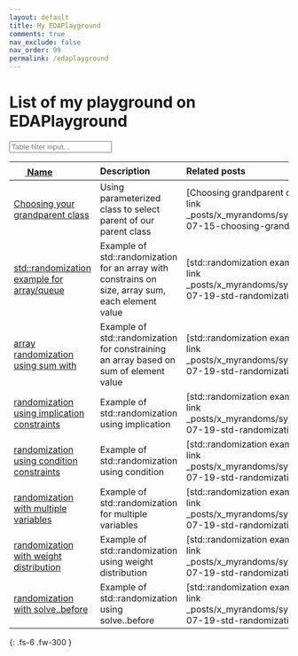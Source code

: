 ```yaml
---
layout: default
title: My EDAPlayground
comments: true
nav_exclude: false
nav_order: 99
permalink: /edaplayground
---
```


# List of my playground on EDAPlayground

<input type="text" class="tablefilterinput" id="FilterInput" onkeyup="tablefilter()" placeholder="Table filter input..." title="filter input">
<div  markdown="1">

| <a href="https://www.edaplayground.com" > <svg width="20" height="20" viewBox="0 -0.1 2 2" class="customsvg"> <use xlink:href="#svg-edaplay"></use></svg> Name| Description          | Related posts |
|:-------------|:------------------|:-----------------|
| [Choosing your grandparent class](https://www.edaplayground.com/x/2wVa) | Using parameterized class to select parent of our parent class | [Choosing grandparent class ]({{ site.baseurl }}{% link _posts/x_myrandoms/systemverilog_randoms/2020-07-15-choosing-grandparent-class.md  %}) |
| [std::randomization example for array/queue](https://www.edaplayground.com/x/5nYm) | Example of std::randomization for an array with constrains on size, array sum, each element value| [std::randomization examples ]({{ site.baseurl }}{% link _posts/x_myrandoms/systemverilog_randoms/2020-07-19-std-randomization-example.md  %}) |
| [array randomization using sum with](https://www.edaplayground.com/x/5css) | Example of std::randomization for constraining an array based on sum of element value| [std::randomization examples ]({{ site.baseurl }}{% link _posts/x_myrandoms/systemverilog_randoms/2020-07-19-std-randomization-example.md  %}) |
| [randomization using implication constraints](https://www.edaplayground.com/x/39Hg) | Example of std::randomization using implication| [std::randomization examples ]({{ site.baseurl }}{% link _posts/x_myrandoms/systemverilog_randoms/2020-07-19-std-randomization-example.md  %}) |
| [randomization using condition constraints](https://www.edaplayground.com/x/dQx) | Example of std::randomization using condition| [std::randomization examples ]({{ site.baseurl }}{% link _posts/x_myrandoms/systemverilog_randoms/2020-07-19-std-randomization-example.md  %}) |
| [randomization with multiple variables](https://www.edaplayground.com/x/f5g) | Example of std::randomization for multiple variables| [std::randomization examples ]({{ site.baseurl }}{% link _posts/x_myrandoms/systemverilog_randoms/2020-07-19-std-randomization-example.md  %}) |
| [randomization with weight distribution](https://www.edaplayground.com/x/5HdN) | Example of std::randomization using weight distribution| [std::randomization examples ]({{ site.baseurl }}{% link _posts/x_myrandoms/systemverilog_randoms/2020-07-19-std-randomization-example.md  %}) |
| [randomization with solve..before](https://www.edaplayground.com/x/3fJD) | Example of std::randomization using solve..before| [std::randomization examples ]({{ site.baseurl }}{% link _posts/x_myrandoms/systemverilog_randoms/2020-07-19-std-randomization-example.md  %}) |

<script>
function tablefilter() {
  var input, filter, table, tr, td, i, txtValue;
  input = document.getElementById("FilterInput");
  filter = input.value.toUpperCase();
  table = document.getElementById("myTable");
  tr = table.getElementsByTagName("tr");
  for (i = 0; i < tr.length; i++) {
    td = tr[i].getElementsByTagName("td")[0];
    if (td) {
      txtValue = td.textContent || td.innerText;
      if (txtValue.toUpperCase().indexOf(filter) > -1) {
        tr[i].style.display = "";
      } else {
        tr[i].style.display = "none";
      }
    }       
  }
}
</script>
</div>
{: .fs-6 .fw-300 }
